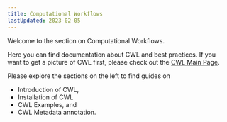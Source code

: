```yaml
---
title: Computational Workflows
lastUpdated: 2023-02-05
---
```


Welcome to the section on Computational Workflows.

Here you can find documentation about CWL and best practices. If you want to get a picture of CWL first, please check out the [CWL Main Page](https://www.commonwl.org/).

Please explore the sections on the left to find guides on

- Introduction of CWL,
- Installation of CWL
- CWL Examples, and
- CWL Metadata annotation.
